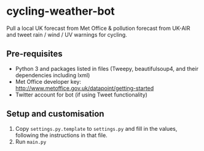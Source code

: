 # cycling-weather-bot
Pull a local UK forecast from Met Office & pollution forecast from UK-AIR and tweet rain / wind / UV warnings for cycling.

## Pre-requisites
  - Python 3 and packages listed in files (Tweepy, beautifulsoup4, and their dependencies including lxml)
  - Met Office developer key: http://www.metoffice.gov.uk/datapoint/getting-started
  - Twitter account for bot (if using Tweet functionality)

## Setup and customisation
1. Copy `settings.py.template` to `settings.py` and fill in the values, following the instructions in that file.
2. Run `main.py`
